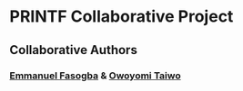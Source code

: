 # PRINTF Collaborative Project

## Collaborative Authors

### [Emmanuel Fasogba](https://github.com/fashemma007) & [Owoyomi Taiwo](https://github.com/owoyomi20)